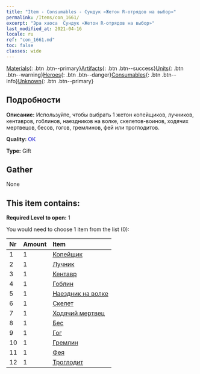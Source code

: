 ```yaml
---
title: "Item - Consumables - Сундук «Жетон R-отрядов на выбор»"
permalink: /Items/con_1661/
excerpt: "Эра хаоса  Сундук «Жетон R-отрядов на выбор»"
last_modified_at: 2021-04-16
locale: ru
ref: "con_1661.md"
toc: false
classes: wide
---
```

 [Materials](/ru/Items/){: .btn .btn--primary}[Artifacts](/ru/Items/Artifacts/){: .btn .btn--success}[Units](/ru/Items/Units/){: .btn .btn--warning}[Heroes](/ru/Items/Heroes/){: .btn .btn--danger}[Consumables](/ru/Items/Consumables/){: .btn .btn--info}[Unknown](/ru/Items/Unknown/){: .btn .btn--primary}

## Подробности
 **Описание:** Используйте, чтобы выбрать 1 жетон копейщиков, лучников, кентавров, гоблинов, наездников на волке, скелетов-воинов, ходячих мертвецов, бесов, гогов, гремлинов, фей или троглодитов.

 **Quality:** <span style="color: #0000CD">OK</span>

 **Type:** Gift

## Gather

  None

## This item contains:

 **Required Level to open:** 1

 You would need to choose 1 item from the list (0):

  | Nr | Amount |     Item    |
  |:---|:-------|:------------|
  | 1 | 1 | [Копейщик](/ru/Items/unt_190/) |  | 
  | 2 | 1 | [Лучник](/ru/Items/unt_191/) |  | 
  | 3 | 1 | [Кентавр](/ru/Items/unt_199/) |  | 
  | 4 | 1 | [Гоблин](/ru/Items/unt_217/) |  | 
  | 5 | 1 | [Наездник на волке](/ru/Items/unt_218/) |  | 
  | 6 | 1 | [Скелет](/ru/Items/unt_208/) |  | 
  | 7 | 1 | [Ходячий мертвец](/ru/Items/unt_209/) |  | 
  | 8 | 1 | [Бес](/ru/Items/unt_226/) |  | 
  | 9 | 1 | [Гог](/ru/Items/unt_227/) |  | 
  | 10 | 1 | [Гремлин](/ru/Items/unt_235/) |  | 
  | 11 | 1 | [Фея](/ru/Items/unt_262/) |  | 
  | 12 | 1 | [Троглодит](/ru/Items/unt_244/) |  | 
